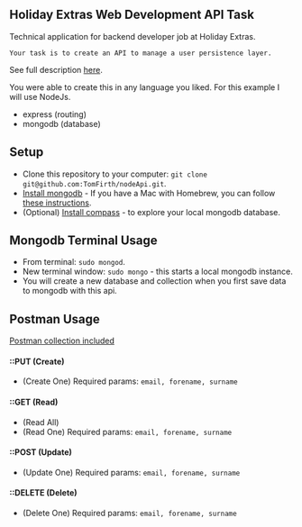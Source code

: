## Holiday Extras Web Development API Task
Technical application for backend developer job at Holiday Extras.

`Your task is to create an API to manage a user persistence layer.`

See full description [here](https://github.com/holidayextras/culture/blob/master/recruitment/developer-API-task.md).

You were able to create this in any language you liked. For this example I will use NodeJs.
- express (routing)
- mongodb (database)

## Setup
- Clone this repository to your computer: `git clone git@github.com:TomFirth/nodeApi.git`.
- [Install mongodb](https://docs.mongodb.com/v3.4/installation/) - If you have a Mac with Homebrew, you can follow [these instructions](https://docs.mongodb.com/v3.4/tutorial/install-mongodb-on-os-x/).
- (Optional) [Install compass](https://docs.mongodb.com/compass/master/install/) - to explore your local mongodb database.

## Mongodb Terminal Usage
- From terminal: `sudo mongod`.
- New terminal window: `sudo mongo` - this starts a local mongodb instance.
- You will create a new database and collection when you first save data to mongodb with this api.

## Postman Usage
[Postman collection included](nodeApi.postman_collection.json)
#### ::PUT (Create)
- (Create One) Required params: `email, forename, surname`
#### ::GET (Read)
- (Read All)
- (Read One) Required params: `email, forename, surname`
#### ::POST (Update)
- (Update One) Required params: `email, forename, surname`
#### ::DELETE (Delete)
- (Delete One) Required params: `email, forename, surname`

